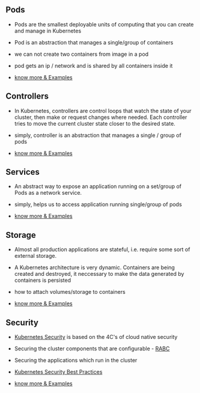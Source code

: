 ## Pods
* Pods are the smallest deployable units of computing that you can create and manage in Kubernetes
* Pod is an abstraction that manages a single/group of containers 
* we can not create two containers from image in a pod 
* pod gets an ip / network and is shared by all containers inside it 

* [know more & Examples](https://github.com/lerndevops/educka/tree/master/pods)


## Controllers
* In Kubernetes, controllers are control loops that watch the state of your cluster, then make or request changes where needed. Each controller tries to move the current cluster state closer to the desired state.
* simply, controller is an abstraction that manages a single / group of pods
 
* [know more & Examples](https://github.com/lerndevops/educka/tree/master/controllers)

## Services
* An abstract way to expose an application running on a set/group of Pods as a network service.
* simply, helps us to access application running single/group of pods

* [know more & Examples](https://github.com/lerndevops/educka/tree/master/services-networks)

## Storage
* Almost all production applications are stateful, i.e. require some sort of external storage. 
* A Kubernetes architecture is very dynamic. Containers are being created and destroyed, it neccessary to make the data generated by containers is persisted
* how to attach volumes/storage to containers 
 
* [know more & Examples](https://github.com/lerndevops/educka/tree/master/storage)

## Security
* [Kubernetes Security](https://github.com/lerndevops/educka/blob/master/security/README.md) is based on the 4C's of cloud native security
* Securing the cluster components that are configurable - [RABC](https://github.com/lerndevops/educka/tree/master/security/rbac)
* Securing the applications which run in the cluster
* [Kubernetes Security Best Practices](https://github.com/lerndevops/educka/blob/master/security/Security-Best-Practices.md)

* [know more & Examples](https://github.com/lerndevops/educka/tree/master/security)
